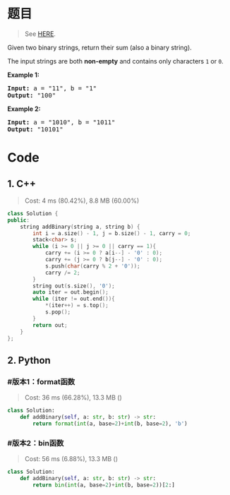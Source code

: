 # 题目

> See [HERE](https://leetcode.com/problems/add-binary/).

<div><p>Given two binary strings, return their sum (also a binary string).</p>

<p>The input strings are both <strong>non-empty</strong> and contains only characters <code>1</code> or&nbsp;<code>0</code>.</p>

<p><strong>Example 1:</strong></p>

<pre><strong>Input:</strong> a = "11", b = "1"
<strong>Output:</strong> "100"</pre>

<p><strong>Example 2:</strong></p>

<pre><strong>Input:</strong> a = "1010", b = "1011"
<strong>Output:</strong> "10101"</pre>
</div>

# Code

## 1. C++

> Cost: 4 ms (80.42%), 8.8 MB (60.00%)

```C++
class Solution {
public:
    string addBinary(string a, string b) {
        int i = a.size() - 1, j = b.size() - 1, carry = 0;
        stack<char> s;
        while (i >= 0 || j >= 0 || carry == 1){
            carry += (i >= 0 ? a[i--] - '0' : 0);
            carry += (j >= 0 ? b[j--] - '0' : 0);
            s.push(char(carry % 2 + '0'));
            carry /= 2;
        }
        string out(s.size(), '0');
        auto iter = out.begin();
        while (iter != out.end()){
            *(iter++) = s.top();
            s.pop();
        }
        return out;
    }
};
```

## 2. Python

### #版本1：format函数

> Cost: 36 ms (66.28%), 13.3 MB ()

```python
class Solution:
    def addBinary(self, a: str, b: str) -> str:
        return format(int(a, base=2)+int(b, base=2), 'b')
```

### #版本2：bin函数

> Cost: 56 ms (6.88%), 13.3 MB ()

```python
class Solution:
    def addBinary(self, a: str, b: str) -> str:
        return bin(int(a, base=2)+int(b, base=2))[2:]
```
